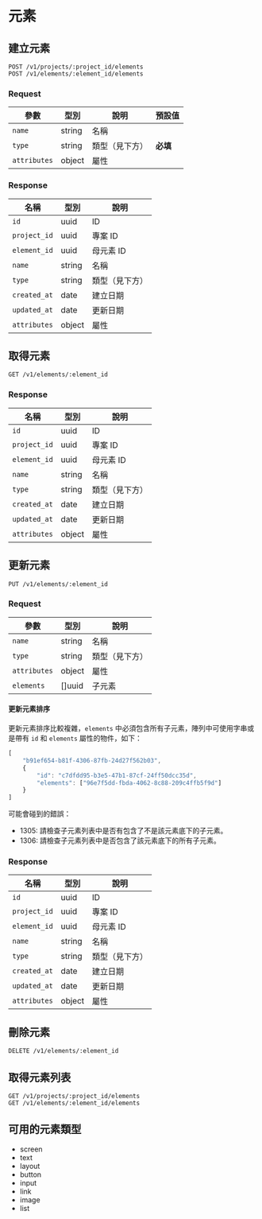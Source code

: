 # 元素

## 建立元素

```
POST /v1/projects/:project_id/elements
POST /v1/elements/:element_id/elements
```

### Request

參數 | 型別 | 說明 | 預設值
--- | --- | --- | ---
`name` | string | 名稱 | 
`type` | string | 類型（見下方） | **必填**
`attributes` | object | 屬性

### Response

名稱 | 型別 | 說明
--- | --- | ---
`id` | uuid | ID
`project_id` | uuid | 專案 ID
`element_id` | uuid | 母元素 ID
`name` | string | 名稱
`type` | string | 類型（見下方）
`created_at` | date | 建立日期
`updated_at` | date | 更新日期
`attributes` | object | 屬性

## 取得元素

```
GET /v1/elements/:element_id
```

### Response

名稱 | 型別 | 說明
--- | --- | ---
`id` | uuid | ID
`project_id` | uuid | 專案 ID
`element_id` | uuid | 母元素 ID
`name` | string | 名稱
`type` | string | 類型（見下方）
`created_at` | date | 建立日期
`updated_at` | date | 更新日期
`attributes` | object | 屬性

## 更新元素

```
PUT /v1/elements/:element_id
```

### Request

參數 | 型別 | 說明
--- | --- | ---
`name` | string | 名稱
`type` | string | 類型（見下方）
`attributes` | object | 屬性
`elements` | []uuid | 子元素

#### 更新元素排序

更新元素排序比較複雜，`elements` 中必須包含所有子元素，陣列中可使用字串或是帶有 `id` 和 `elements` 屬性的物件，如下：

``` js
[
    "b91ef654-b81f-4306-87fb-24d27f562b03",
    {
        "id": "c7dfdd95-b3e5-47b1-87cf-24ff50dcc35d",
        "elements": ["96e7f5dd-fbda-4062-8c88-209c4ffb5f9d"]
    }
]
```

可能會碰到的錯誤：

- 1305: 請檢查子元素列表中是否有包含了不是該元素底下的子元素。
- 1306: 請檢查子元素列表中是否包含了該元素底下的所有子元素。

### Response

名稱 | 型別 | 說明
--- | --- | ---
`id` | uuid | ID
`project_id` | uuid | 專案 ID
`element_id` | uuid | 母元素 ID
`name` | string | 名稱
`type` | string | 類型（見下方）
`created_at` | date | 建立日期
`updated_at` | date | 更新日期
`attributes` | object | 屬性

## 刪除元素

```
DELETE /v1/elements/:element_id
```

## 取得元素列表

```
GET /v1/projects/:project_id/elements
GET /v1/elements/:element_id/elements
```

## 可用的元素類型

- screen
- text
- layout
- button
- input
- link
- image
- list